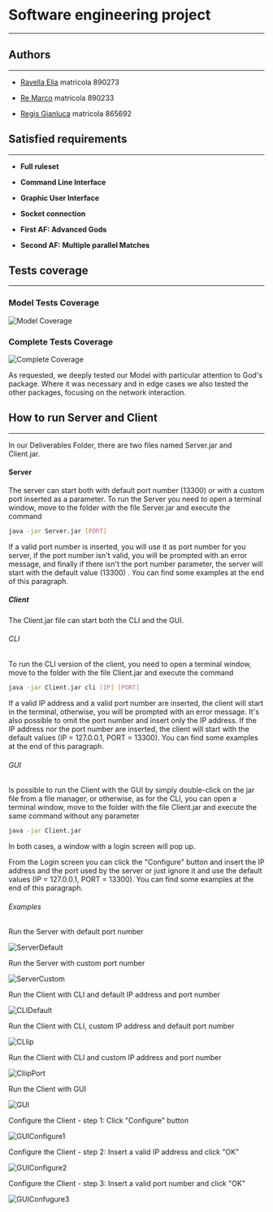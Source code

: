 # Software engineering project

---

## Authors

---

- [Ravella Elia](https://github.com/strarave) matricola 890273

- [Re Marco](https://github.com/marcore98) matricola 890233

- [Regis Gianluca](https://github.com/GianlucaRegis) matricola 865692



## Satisfied requirements

---

- **Full ruleset**

- **Command Line Interface**

- **Graphic User Interface**

- **Socket connection**

- **First AF: Advanced Gods**

- **Second AF: Multiple parallel Matches** 

## Tests coverage

---

### Model Tests Coverage

![Model Coverage](readmeResources/ModelCoverage.png)

### Complete Tests Coverage

![Complete Coverage](readmeResources/CompleteCoverage.png)

As requested, we deeply tested our Model with particular attention to God's package. Where it was necessary and in edge cases we also tested the other packages, focusing on the network interaction.

## How to run Server and Client

---

In our Deliverables Folder, there are two files named Server.jar and Client.jar.

#### Server

The server can start both with default port number (13300) or with a custom port inserted as a parameter. To run the Server you need to open a terminal window, move to the folder with the file Server.jar and execute the command 

```bash
java -jar Server.jar [PORT]
```

If a valid port number is inserted, you will use it as port number for you server, if the port number isn't valid, you will be prompted with an error message, and finally if there isn't the port number parameter, the server will start with the default value (13300) .  You can find some examples at the end of this paragraph.

##### Client

The Client.jar file can start both the CLI and the GUI. 

###### CLI

To run the CLI version of the client, you need to open a terminal window, move to the folder with the file Client.jar and execute the command

```bash
java -jar Client.jar cli [IP] [PORT]
```

If a valid IP address and a valid port number are inserted, the client will start in the terminal, otherwise, you will be prompted with an error message. It's also possible to omit the port number and insert only the IP address. If the IP address nor the port number are inserted, the client will start with the default values (IP = 127.0.0.1, PORT = 13300). You can find some examples at the end of this paragraph.

###### GUI

Is possible to run the Client with the GUI by simply double-click on the jar file from a file manager, or otherwise, as for the CLI,  you can open a terminal window, move to the folder with the file Client.jar and execute the same command without any parameter

```bash
java -jar Client.jar
```

In both cases, a window with a login screen will pop up.

From the Login screen you can click the "Configure" button and insert the IP address and the port used by the server or just ignore it and use the default values (IP = 127.0.0.1, PORT = 13300). You can find some examples at the end of this paragraph.

###### Examples

Run the Server with default port number

![ServerDefault](readmeResources/ServerDefaultPort.png)

Run the Server with custom port number

![ServerCustom](readmeResources/ServerCustomPort.png)

Run the Client with CLI and default IP address and port number

![CLIDefault](readmeResources/ClientCliDefault.png)

Run the Client with CLI, custom IP address and default port number

![CLIip](readmeResources/ClientCliIp.png)

Run the Client with CLI and custom IP address and port number

![CliipPort](readmeResources/ClientCliIpPort.png)

Run the Client with GUI

![GUI](readmeResources/ClientGui.png)

Configure the Client - step 1: Click "Configure" button

![GUIConfigure1](readmeResources/GUIconfigure1.png)

Configure the Client - step 2: Insert a valid IP address and click "OK"

![GUIConfigure2](readmeResources/GUIconfigure2.png)

Configure the Client - step 3: Insert a valid port number and click "OK"

![GUIConfugure3](readmeResources/GUIconfigure3.png)

